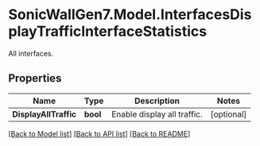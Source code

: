 # SonicWallGen7.Model.InterfacesDisplayTrafficInterfaceStatistics
All interfaces.

## Properties

Name | Type | Description | Notes
------------ | ------------- | ------------- | -------------
**DisplayAllTraffic** | **bool** | Enable display all traffic. | [optional] 

[[Back to Model list]](../README.md#documentation-for-models) [[Back to API list]](../README.md#documentation-for-api-endpoints) [[Back to README]](../README.md)

